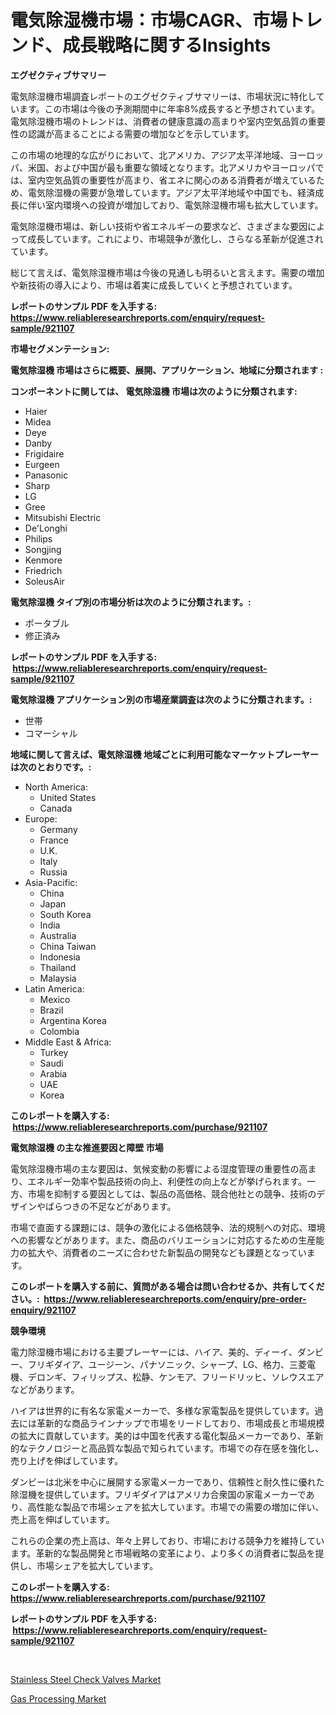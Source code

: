 <p><h1>電気除湿機市場：市場CAGR、市場トレンド、成長戦略に関するInsights</h1></p><p><strong>エグゼクティブサマリー</strong></p>
<p><p>電気除湿機市場調査レポートのエグゼクティブサマリーは、市場状況に特化しています。この市場は今後の予測期間中に年率8%成長すると予想されています。電気除湿機市場のトレンドは、消費者の健康意識の高まりや室内空気品質の重要性の認識が高まることによる需要の増加などを示しています。</p><p>この市場の地理的な広がりにおいて、北アメリカ、アジア太平洋地域、ヨーロッパ、米国、および中国が最も重要な領域となります。北アメリカやヨーロッパでは、室内空気品質の重要性が高まり、省エネに関心のある消費者が増えているため、電気除湿機の需要が急増しています。アジア太平洋地域や中国でも、経済成長に伴い室内環境への投資が増加しており、電気除湿機市場も拡大しています。</p><p>電気除湿機市場は、新しい技術や省エネルギーの要求など、さまざまな要因によって成長しています。これにより、市場競争が激化し、さらなる革新が促進されています。</p><p>総じて言えば、電気除湿機市場は今後の見通しも明るいと言えます。需要の増加や新技術の導入により、市場は着実に成長していくと予想されています。</p></p>
<p><strong>レポートのサンプル PDF を入手する: <a href="https://www.reliableresearchreports.com/enquiry/request-sample/921107">https://www.reliableresearchreports.com/enquiry/request-sample/921107</a></strong></p>
<p><strong>市場セグメンテーション:</strong></p>
<p><strong> 電気除湿機 市場はさらに概要、展開、アプリケーション、地域に分類されます :</strong></p>
<p><strong>コンポーネントに関しては、 電気除湿機 市場は次のように分類されます: &nbsp;</strong></p>
<p><ul><li>Haier</li><li>Midea</li><li>Deye</li><li>Danby</li><li>Frigidaire</li><li>Eurgeen</li><li>Panasonic</li><li>Sharp</li><li>LG</li><li>Gree</li><li>Mitsubishi Electric</li><li>De'Longhi</li><li>Philips</li><li>Songjing</li><li>Kenmore</li><li>Friedrich</li><li>SoleusAir</li></ul></p>
<p><strong> 電気除湿機 タイプ別の市場分析は次のように分類されます。:</strong></p>
<p><ul><li>ポータブル</li><li>修正済み</li></ul></p>
<p><strong>レポートのサンプル PDF を入手する: &nbsp;<a href="https://www.reliableresearchreports.com/enquiry/request-sample/921107">https://www.reliableresearchreports.com/enquiry/request-sample/921107</a></strong></p>
<p><strong> 電気除湿機 アプリケーション別の市場産業調査は次のように分類されます。:</strong></p>
<p><ul><li>世帯</li><li>コマーシャル</li></ul></p>
<p><strong>地域に関して言えば、電気除湿機 地域ごとに利用可能なマーケットプレーヤーは次のとおりです。:</strong></p>
<p><ul>
    <li>
        North America:
        <ul>
            <li>United States</li>
            <li>Canada</li>
        </ul>
    </li>
    <li>
        Europe:
        <ul>
            <li>Germany</li>
            <li>France</li>
            <li>U.K.</li>
            <li>Italy</li>
            <li>Russia</li>
        </ul>
    </li>
    <li>
        Asia-Pacific:
        <ul>
            <li>China</li>
            <li>Japan</li>
            <li>South Korea</li>
            <li>India</li>
            <li>Australia</li>
            <li>China Taiwan</li>
            <li>Indonesia</li>
            <li>Thailand</li>
            <li>Malaysia</li>
        </ul>
    </li>
    <li>
        Latin America:
        <ul>
            <li>Mexico</li>
            <li>Brazil</li>
            <li>Argentina Korea</li>
            <li>Colombia</li>
        </ul>
    </li>
    <li>
        Middle East & Africa:
        <ul>
            <li>Turkey</li>
            <li>Saudi</li>
            <li>Arabia</li>
            <li>UAE</li>
            <li>Korea</li>
        </ul>
    </li>
    </ul></p>
<p><strong>このレポートを購入する: &nbsp;<a href="https://www.reliableresearchreports.com/purchase/921107">https://www.reliableresearchreports.com/purchase/921107</a></strong></p>
<p><strong>電気除湿機 の主な推進要因と障壁 市場</strong></p>
<p><p>電気除湿機市場の主な要因は、気候変動の影響による湿度管理の重要性の高まり、エネルギー効率や製品技術の向上、利便性の向上などが挙げられます。一方、市場を抑制する要因としては、製品の高価格、競合他社との競争、技術のデザインやばらつきの不足などがあります。</p><p>市場で直面する課題には、競争の激化による価格競争、法的規制への対応、環境への影響などがあります。また、商品のバリエーションに対応するための生産能力の拡大や、消費者のニーズに合わせた新製品の開発なども課題となっています。</p></p>
<p><strong>このレポートを購入する前に、質問がある場合は問い合わせるか、共有してください。:&nbsp; <a href="https://www.reliableresearchreports.com/enquiry/pre-order-enquiry/921107">https://www.reliableresearchreports.com/enquiry/pre-order-enquiry/921107</a></strong></p>
<p><strong>競争環境</strong></p>
<p><p>電力除湿機市場における主要プレーヤーには、ハイア、美的、ディーイ、ダンビー、フリギダイア、ユージーン、パナソニック、シャープ、LG、格力、三菱電機、デロンギ、フィリップス、松静、ケンモア、フリードリッヒ、ソレウスエアなどがあります。</p><p>ハイアは世界的に有名な家電メーカーで、多様な家電製品を提供しています。過去には革新的な商品ラインナップで市場をリードしており、市場成長と市場規模の拡大に貢献しています。美的は中国を代表する電化製品メーカーであり、革新的なテクノロジーと高品質な製品で知られています。市場での存在感を強化し、売り上げを伸ばしています。</p><p>ダンビーは北米を中心に展開する家電メーカーであり、信頼性と耐久性に優れた除湿機を提供しています。フリギダイアはアメリカ合衆国の家電メーカーであり、高性能な製品で市場シェアを拡大しています。市場での需要の増加に伴い、売上高を伸ばしています。</p><p>これらの企業の売上高は、年々上昇しており、市場における競争力を維持しています。革新的な製品開発と市場戦略の変革により、より多くの消費者に製品を提供し、市場シェアを拡大しています。</p></p>
<p><strong>このレポートを購入する: &nbsp; <a href="https://www.reliableresearchreports.com/purchase/921107">https://www.reliableresearchreports.com/purchase/921107</a></strong></p>
<p><strong>レポートのサンプル PDF を入手する: &nbsp;<a href="https://www.reliableresearchreports.com/enquiry/request-sample/921107">https://www.reliableresearchreports.com/enquiry/request-sample/921107</a></strong><strong></strong></p>
<p>&nbsp;</p>
<p><p><a href="https://github.com/sonuprakash1/Market-Research-Report-List-1/blob/main/stainless-steel-check-valves-market.md">Stainless Steel Check Valves Market</a></p><p><a href="https://github.com/Whitneyboyettebo9kiw7yr13/Market-Research-Report-List-1/blob/main/gas-processing-market.md">Gas Processing Market</a></p></p>